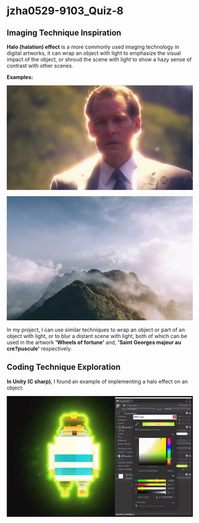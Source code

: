 # jzha0529-9103_Quiz-8



## Imaging Technique Inspiration


__Halo (halation) effect__ is a more commonly used imaging technology in digital artworks, it can wrap an object with light to emphasize the visual impact of the object, or shroud the scene with light to show a hazy sense of contrast with other scenes.


__Examples:__

![Imaging example](assets/image1.jpg)


![Imaging example](assets/image2.jpg)


In my project, I can use similar techniques to wrap an object or part of an object with light, or to blur a distant scene with light, both of which can be used in the artwork __'Wheels of fortune'__ and, __'Saint Georges majeur au cre?puscule'__ respectively.





## Coding Technique Exploration


__In Unity (C sharp)__, I found an example of implementing a halo effect on an object:


![Imaging example](assets/image4.gif)


